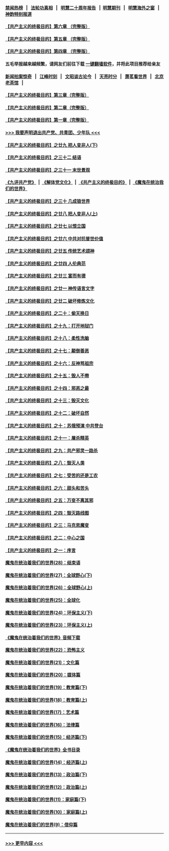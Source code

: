 #### [禁闻热榜](热点新闻.md?=0)  &nbsp;&nbsp;|&nbsp;&nbsp; [法轮功真相](https://github.com/gfw-breaker/truth/blob/master/README.md?=0) &nbsp;&nbsp;|&nbsp;&nbsp; [明慧二十周年报告](https://github.com/gfw-breaker/mh-reports/blob/master/README.md?=0) &nbsp;&nbsp;|&nbsp;&nbsp;[明慧期刊](https://github.com/gfw-breaker/mh-qikan) &nbsp;&nbsp;|&nbsp;&nbsp; [明慧海外之窗](https://github.com/gfw-breaker/mh-news/blob/master/README.md?=0) &nbsp;&nbsp;|&nbsp;&nbsp; [神韵特别报道](https://github.com/gfw-breaker/mh-news/blob/master/shenyun.md?=0)
#### [【共产主义的终极目的】第六章 （完整版）](../pages/nsc422/n11428913.md?t=03161102) 
#### [【共产主义的终极目的】第五章 （完整版）](../pages/nsc422/n11428912.md?t=03161102) 
#### [【共产主义的终极目的】第四章 （完整版）](../pages/nsc422/n11428907.md?t=03161102) 
#### 五毛举报越来越频繁，请网友们前往下载 [一键翻墙软件](https://github.com/gfw-breaker/ssr-accounts)，并将此项目推荐给亲友
#### [新闻拍案惊奇](https://github.com/gfw-breaker/banned-news/blob/master/pages/link4.md) &nbsp;&nbsp;|&nbsp;&nbsp; [江峰时刻](https://github.com/gfw-breaker/banned-news/blob/master/pages/link4.md) &nbsp;&nbsp;|&nbsp;&nbsp; [文昭谈古论今](https://github.com/gfw-breaker/banned-news/blob/master/pages/link4.md) &nbsp;&nbsp;|&nbsp;&nbsp; [天亮时分](https://github.com/gfw-breaker/banned-news/blob/master/pages/link4.md) &nbsp;&nbsp;|&nbsp;&nbsp; [萧茗看世界](https://github.com/gfw-breaker/banned-news/blob/master/pages/link4.md) &nbsp;&nbsp;|&nbsp;&nbsp; [北京老茶馆](https://github.com/gfw-breaker/banned-news/blob/master/pages/link4.md) &nbsp;&nbsp;|&nbsp;&nbsp; 
#### [【共产主义的终极目的】第三章（完整版）](../pages/nsc422/n11428848.md?t=03161102) 
#### [【共产主义的终极目的】第二章（完整版）](../pages/nsc422/n11428831.md?t=03161102) 
#### [【共产主义的终极目的】第一章（完整版）](../pages/nsc422/n11417651.md?t=03161102) 
#### [>>> 我要声明退出共产党、共青团、少年队 <<<](https://github.com/begood0513/goodnews/blob/master/quit/letter.md) 
#### [【共产主义的终极目的】之廿九 把人变非人(下)](../pages/nsc422/n11344140.md?t=03161102) 
#### [【共产主义的终极目的】之三十二 结语](../pages/nsc422/n11360535.md?t=03161102) 
#### [【共产主义的终极目的】之三十一 末世景观](../pages/nsc422/n11351129.md?t=03161102) 
#### [《九评共产党》](https://github.com/begood0513/9ping.md/blob/master/README.md) &nbsp;|&nbsp; [《解体党文化》](../../../../jtdwh.md/blob/master/README.md)  &nbsp;|&nbsp; [《共产主义的终极目的》](../../../../gczydzjmd.md/blob/master/README.md) &nbsp;|&nbsp; [《魔鬼在统治我们的世界》](../../../../mgztzwmdsj.md/blob/master/README.md) 
#### [【共产主义的终极目的】之三十 几成狼世界](../pages/nsc422/n11348280.md?t=03161102) 
#### [【共产主义的终极目的】之廿八 把人变非人(上)](../pages/nsc422/n11340492.md?t=03161102) 
#### [【共产主义的终极目的】之廿七 以恨立国](../pages/nsc422/n11336944.md?t=03161102) 
#### [【共产主义的终极目的】之廿六 中共对抗普世价值](../pages/nsc422/n11324785.md?t=03161102) 
#### [【共产主义的终极目的】之廿五 传统艺术颂神](../pages/nsc422/n11296396.md?t=03161102) 
#### [【共产主义的终极目的】之廿四 人伦典范](../pages/nsc422/n11296397.md?t=03161102) 
#### [【共产主义的终极目的】之廿三 富而有德](../pages/nsc422/n11283598.md?t=03161102) 
#### [【共产主义的终极目的】之廿一 神传语言文字](../pages/nsc422/n11263265.md?t=03161102) 
#### [【共产主义的终极目的】之廿二 破坏修炼文化](../pages/nsc422/n11245728.md?t=03161102) 
#### [【共产主义的终极目的】之二十：偷天换日](../pages/nsc422/n11238846.md?t=03161102) 
#### [【共产主义的终极目的】之十九：打开地狱门](../pages/nsc422/n11206376.md?t=03161102) 
#### [【共产主义的终极目的】之十八：柔性洗脑](../pages/nsc422/n11199994.md?t=03161102) 
#### [【共产主义的终极目的】之十七：颠倒善恶](../pages/nsc422/n11179782.md?t=03161102) 
#### [【共产主义的终极目的】之十六：反神骂祖宗](../pages/nsc422/n11166798.md?t=03161102) 
#### [【共产主义的终极目的】之十五：毁人不倦](../pages/nsc422/n11166792.md?t=03161102) 
#### [【共产主义的终极目的】之十四：邪恶之最](../pages/nsc422/n11150249.md?t=03161102) 
#### [【共产主义的终极目的】之十三：毁灭文化](../pages/nsc422/n11135227.md?t=03161102) 
#### [【共产主义的终极目的】之十二：破坏自然](../pages/nsc422/n11135214.md?t=03161102) 
#### [【共产主义的终极目的】之十：苏俄预演 中共登台](../pages/nsc422/n11118424.md?t=03161102) 
#### [【共产主义的终极目的】之十一：屠杀精英](../pages/nsc422/n11118442.md?t=03161102) 
#### [【共产主义的终极目的】之九：共产邪灵一路杀](../pages/nsc422/n11114139.md?t=03161102) 
#### [【共产主义的终极目的】之八：毁灭人类](../pages/nsc422/n11108503.md?t=03161102) 
#### [【共产主义的终极目的】之七：受苦的还是工农](../pages/nsc422/n11101809.md?t=03161102) 
#### [【共产主义的终极目的】之六：甜头和苦头](../pages/nsc422/n11096971.md?t=03161102) 
#### [【共产主义的终极目的】之五：万变不离其邪](../pages/nsc422/n11091285.md?t=03161102) 
#### [【共产主义的终极目的】之四：毁灭路线图](../pages/nsc422/n11086284.md?t=03161102) 
#### [【共产主义的终极目的】之三：马克思魔变](../pages/nsc422/n11061941.md?t=03161102) 
#### [【共产主义的终极目的】之二：中心之国](../pages/nsc422/n11047728.md?t=03161102) 
#### [【共产主义的终极目的】之一：序言](../pages/nsc422/n11086077.md?t=03161102) 
#### [魔鬼在统治着我们的世界(28)：结束语](../pages/nsc422/n10936246.md?t=03161102) 
#### [魔鬼在统治着我们的世界(27)：全球野心(下)](../pages/nsc422/n10928319.md?t=03161102) 
#### [魔鬼在统治着我们的世界(26)：全球野心(上)](../pages/nsc422/n10900318.md?t=03161102) 
#### [魔鬼在统治着我们的世界(25)：全球化](../pages/nsc422/n10788205.md?t=03161102) 
#### [魔鬼在统治着我们的世界(24)：环保主义(下)](../pages/nsc422/n10695307.md?t=03161102) 
#### [魔鬼在统治着我们的世界(23)：环保主义(上)](../pages/nsc422/n10688613.md?t=03161102) 
#### [《魔鬼在统治着我们的世界》音频下载](../pages/nsc422/n10635553.md?t=03161102) 
#### [魔鬼在统治着我们的世界(22)：恐怖主义](../pages/nsc422/n10614727.md?t=03161102) 
#### [魔鬼在统治着我们的世界(21)：文化篇](../pages/nsc422/n10597706.md?t=03161102) 
#### [魔鬼在统治着我们的世界(20)：媒体篇](../pages/nsc422/n10586579.md?t=03161102) 
#### [魔鬼在统治着我们的世界(19)：教育篇(下)](../pages/nsc422/n10564808.md?t=03161102) 
#### [魔鬼在统治着我们的世界(18)：教育篇(上)](../pages/nsc422/n10526970.md?t=03161102) 
#### [魔鬼在统治着我们的世界(17)：艺术篇](../pages/nsc422/n10499093.md?t=03161102) 
#### [魔鬼在统治着我们的世界(16)：法律篇](../pages/nsc422/n10485969.md?t=03161102) 
#### [魔鬼在统治着我们的世界(15)：经济篇(下)](../pages/nsc422/n10469975.md?t=03161102) 
#### [《魔鬼在统治着我们的世界》全书目录](../pages/nsc422/n10464261.md?t=03161102) 
#### [魔鬼在统治着我们的世界(14)：经济篇(上)](../pages/nsc422/n10457370.md?t=03161102) 
#### [魔鬼在统治着我们的世界(13)：政治篇(下)](../pages/nsc422/n10448270.md?t=03161102) 
#### [魔鬼在统治着我们的世界(12)：政治篇(上)](../pages/nsc422/n10444576.md?t=03161102) 
#### [魔鬼在统治着我们的世界(11)：家庭篇(下)](../pages/nsc422/n10440961.md?t=03161102) 
#### [魔鬼在统治着我们的世界(10)：家庭篇(上)](../pages/nsc422/n10435448.md?t=03161102) 
#### [魔鬼在统治着我们的世界(9)：信仰篇](../pages/nsc422/n10432159.md?t=03161102) 

----
#### [ >>> 更早内容 <<< ](../indexes/nsc422-earlier.md)
